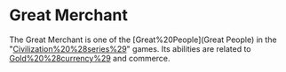 # Great Merchant

The Great Merchant is one of the [Great%20People](Great People) in the "[Civilization%20%28series%29](Civilization)" games. Its abilities are related to [Gold%20%28currency%29](gold) and commerce.